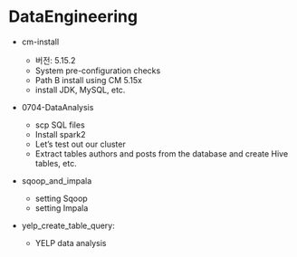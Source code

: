 # DataEngineering

* cm-install
    * 버전: 5.15.2
    * System pre-configuration checks
    * Path B install using CM 5.15x
    * install JDK, MySQL, etc.
   
* 0704-DataAnalysis
    * scp SQL files
    * Install spark2
    * Let’s test out our cluster
    * Extract tables authors and posts from the database and create Hive tables, etc. 
    
* sqoop_and_impala
    * setting Sqoop
    * setting Impala 
    
* yelp_create_table_query: 
    * YELP data analysis 
